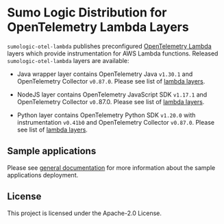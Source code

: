# Sumo Logic Distribution for OpenTelemetry Lambda Layers

`sumologic-otel-lambda` publishes preconfigured [OpenTelemetry Lambda](https://github.com/open-telemetry/opentelemetry-lambda) layers which provide instrumentation for AWS Lambda functions.
Released `sumologic-otel-lambda` layers are available:

- Java wrapper layer contains OpenTelemetry Java `v1.30.1` and OpenTelemetry Collector `v0.87.0`. Please see list of [lambda layers](https://github.com/SumoLogic/sumologic-otel-lambda/blob/release-java-v1.30.1/java/README.md).

- NodeJS layer contains OpenTelemetry JavaScript SDK `v1.17.1` and OpenTelemetry Collector `v0.`87.0. Please see list of [lambda layers](https://github.com/SumoLogic/sumologic-otel-lambda/blob/release-nodejs-v1.17.1/nodejs/README.md).

- Python layer contains OpenTelemetry Python SDK `v1.20.0` with instrumentation `v0.41b0` and OpenTelemetry Collector `v0.87.0`. Please see list of [lambda layers](https://github.com/SumoLogic/sumologic-otel-lambda/blob/release-python-v1.20.0/python/README.md).

## Sample applications

Please see [general documentation](./docs/sample_applications.md) for more information about the sample applications deployment.

## License

This project is licensed under the Apache-2.0 License.
